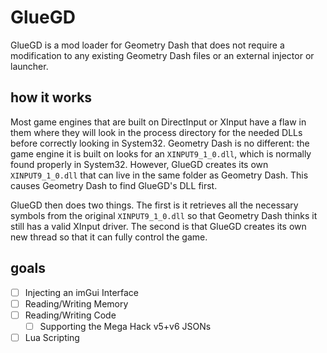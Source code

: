 # GlueGD

GlueGD is a mod loader for Geometry Dash that does not require a modification
to any existing Geometry Dash files or an external injector or launcher.

## how it works

Most game engines that are built on DirectInput or XInput have a flaw in them
where they will look in the process directory for the needed DLLs before
correctly looking in System32. Geometry Dash is no different: the game engine
it is built on looks for an `XINPUT9_1_0.dll`, which is normally found properly
in System32. However, GlueGD creates its own `XINPUT9_1_0.dll` that can live in
the same folder as Geometry Dash. This causes Geometry Dash to find GlueGD's
DLL first.

GlueGD then does two things. The first is it retrieves all the necessary
symbols from the original `XINPUT9_1_0.dll` so that Geometry Dash thinks it
still has a valid XInput driver. The second is that GlueGD creates its own new
thread so that it can fully control the game.

## goals

- [ ] Injecting an imGui Interface
- [ ] Reading/Writing Memory
- [ ] Reading/Writing Code
  - [ ] Supporting the Mega Hack v5+v6 JSONs
- [ ] Lua Scripting
